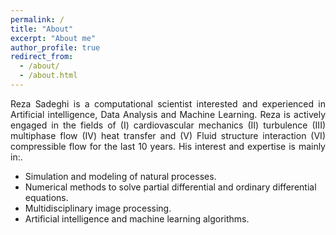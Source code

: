 ```yaml
---
permalink: /
title: "About"
excerpt: "About me"
author_profile: true
redirect_from: 
  - /about/
  - /about.html
---
```


<p style="text-align:justify">Reza Sadeghi is a computational scientist interested and experienced in Artificial intelligence, Data Analysis and Machine Learning. Reza is actively engaged in the fields of (I) cardiovascular mechanics (II) turbulence (III) multiphase flow (IV) heat transfer and (V) Fluid structure interaction (VI) compressible flow for the last 10 years. His interest and expertise is mainly in:.</p>
<ul>
  <li>Simulation and modeling of natural processes.</li>
  <li>Numerical methods to solve partial differential and ordinary differential equations. </li>
  <li>Multidisciplinary image processing.</li>
  <li>Artificial intelligence and machine learning algorithms.</li>
</ul> 
